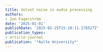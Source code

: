 ```yaml
---
title: Velvet noise in audio processing
authors:
- Jon Fagerström
date: '2025-01-01'
publishDate: '2025-02-25T15:10:11.178527Z'
publication_types:
- article-journal
publication: '*Aalto University*'
---
```

